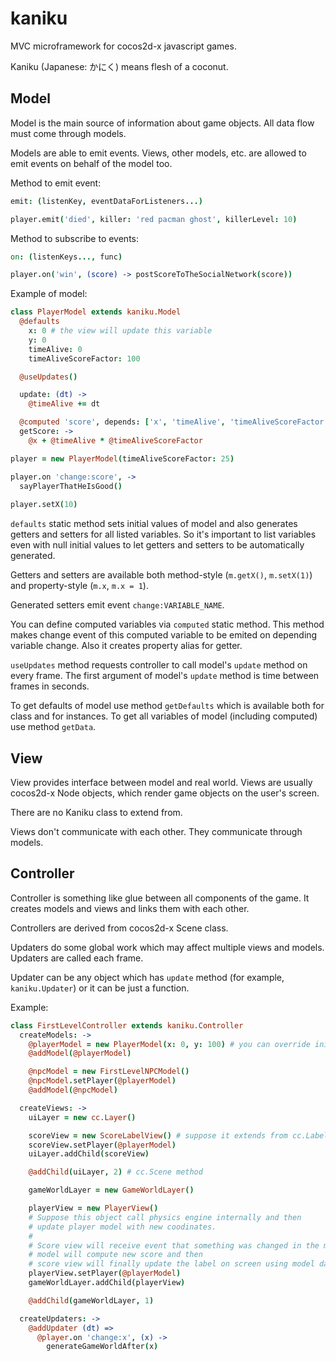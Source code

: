 # kaniku
MVC microframework for cocos2d-x javascript games.

Kaniku (Japanese: かにく) means flesh of a coconut.

## Model
Model is the main source of information about game objects. All data flow must come through models.

Models are able to emit events. Views, other models, etc. are allowed to emit events on behalf of the model too.

Method to emit event:
```coffeescript
emit: (listenKey, eventDataForListeners...)
```
```coffeescript
player.emit('died', killer: 'red pacman ghost', killerLevel: 10)
```

Method to subscribe to events:
```coffeescript
on: (listenKeys..., func)
```
```coffeescript
player.on('win', (score) -> postScoreToTheSocialNetwork(score))
```

Example of model:
```coffeescript
class PlayerModel extends kaniku.Model
  @defaults
    x: 0 # the view will update this variable
    y: 0
    timeAlive: 0
    timeAliveScoreFactor: 100

  @useUpdates()

  update: (dt) ->
    @timeAlive += dt

  @computed 'score', depends: ['x', 'timeAlive', 'timeAliveScoreFactor']
  getScore: ->
    @x + @timeAlive * @timeAliveScoreFactor
```
```coffeescript
player = new PlayerModel(timeAliveScoreFactor: 25)

player.on 'change:score', ->
  sayPlayerThatHeIsGood()
  
player.setX(10)
```

`defaults` static method sets initial values of model and also generates getters and setters for all listed variables. So it's important to list variables even with null initial values to let getters and setters to be automatically generated.

Getters and setters are available both method-style (`m.getX()`, `m.setX(1)`) and property-style (`m.x`, `m.x = 1`). 

Generated setters emit event `change:VARIABLE_NAME`.

You can define computed variables via `computed` static method. This method makes change event of this computed variable to be emited on depending variable change. Also it creates property alias for getter.

`useUpdates` method requests controller to call model's `update` method on every frame. The first argument of model's `update` method is time between frames in seconds.

To get defaults of model use method `getDefaults` which is available both for class and for instances. To get all variables of model (including computed) use method `getData`.


## View
View provides interface between model and real world. Views are usually cocos2d-x Node objects, which render game objects on the user's screen.

There are no Kaniku class to extend from.

Views don't communicate with each other. They communicate through models.

## Controller
Controller is something like glue between all components of the game. It creates models and views and links them with each other.

Controllers are derived from cocos2d-x Scene class.

Updaters do some global work which may affect multiple views and models. Updaters are called each frame.

Updater can be any object which has `update` method (for example, `kaniku.Updater`) or it can be just a function.

Example:
```coffeescript
class FirstLevelController extends kaniku.Controller
  createModels: ->
    @playerModel = new PlayerModel(x: 0, y: 100) # you can override initial values
    @addModel(@playerModel)

    @npcModel = new FirstLevelNPCModel()
    @npcModel.setPlayer(@playerModel)
    @addModel(@npcModel)

  createViews: ->
    uiLayer = new cc.Layer()

    scoreView = new ScoreLabelView() # suppose it extends from cc.Label
    scoreView.setPlayer(@playerModel)
    uiLayer.addChild(scoreView)

    @addChild(uiLayer, 2) # cc.Scene method

    gameWorldLayer = new GameWorldLayer()

    playerView = new PlayerView()
    # Suppose this object call physics engine internally and then
    # update player model with new coodinates.
    #
    # Score view will receive event that something was changed in the model,
    # model will compute new score and then
    # score view will finally update the label on screen using model data.
    playerView.setPlayer(@playerModel)
    gameWorldLayer.addChild(playerView)

    @addChild(gameWorldLayer, 1)

  createUpdaters: ->
    @addUpdater (dt) =>
      @player.on 'change:x', (x) ->
        generateGameWorldAfter(x)
```


